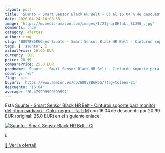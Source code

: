 ```yaml
---
layout: post
title: 'Suunto - Smart Sensor Black HR Belt - Ci al 16.04 % de descuento'
date: 2020-04-24 16:08:58
image: 'https://m.media-amazon.com/images/I/21j-qr8HfnL._SL200_.jpg'
comments: true
category: ofertas
author: ring
slug: 'B00V8B6R6G-es Suunto - Smart Sensor Black HR Belt - Cinturón soporte...'
tags: [ 'suunto', ]
actualPrice: 20.99 EUR
currency: EUR
price: 20.99
comparePrice: 25.0 EUR
prodname: 'Suunto - Smart Sensor Black HR Belt - Cinturón soporte para monitor del ritmo cardiaco - Color negro - Talla M'
country: 'es'
flag: '🇪🇸'
buyurl: 'https://www.amazon.es/dp/B00V8B6R6G/?tag=tolees-21'
descuento: '16.04'
average: '20.479999999999997'
---
```


Está [Suunto - Smart Sensor Black HR Belt - Cinturón soporte para monitor del ritmo cardiaco - Color negro - Talla M](https://www.amazon.es/dp/B00V8B6R6G/?tag=tolees-21) con 16.04 de descuento por 20.99 EUR (original: 25.0 EUR) en el siguiente enlace!

[![Suunto - Smart Sensor Black HR Belt - Ci](https://m.media-amazon.com/images/I/21j-qr8HfnL._SL200_.jpg)](https://www.amazon.es/dp/B00V8B6R6G/?tag=tolees-21)

ℹ️:


[🛒 Ver la oferta!!](https://www.amazon.es/dp/B00V8B6R6G/?tag=tolees-21)
